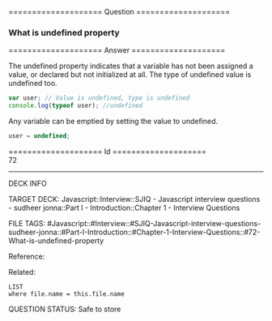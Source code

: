 ==================== Question ====================  

### What is undefined property  

==================== Answer ====================  

The undefined property indicates that a variable has not been assigned a value,
or declared but not initialized at all. The type of undefined value is undefined
too.

```javascript
var user; // Value is undefined, type is undefined
console.log(typeof user); //undefined
```

Any variable can be emptied by setting the value to undefined.

```javascript
user = undefined;
```

==================== Id ====================  
72
<!--ID: 1707879813822-->

---

DECK INFO

TARGET DECK: Javascript::Interview::SJIQ - Javascript interview questions - sudheer jonna::Part I - Introduction::Chapter 1 - Interview Questions

FILE TAGS: #Javascript::#Interview::#SJIQ-Javascript-interview-questions-sudheer-jonna::#Part-I-Introduction::#Chapter-1-Interview-Questions::#72-What-is-undefined-property

Reference:

Related:

```dataview
LIST
where file.name = this.file.name
```
QUESTION STATUS: Safe to store
